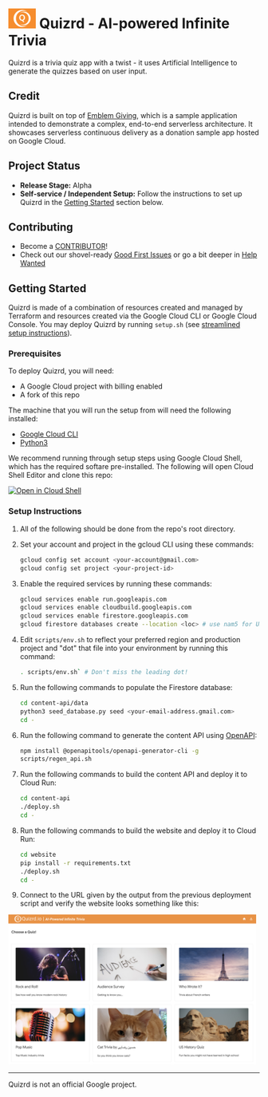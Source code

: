 # <img src="website/static/logo.png" height="40"> Quizrd - AI-powered Infinite Trivia

Quizrd is a trivia quiz app with a twist - it uses Artificial Intelligence to generate the quizzes based on user input.

## Credit

Quizrd is built on top of [Emblem Giving](https://github.com/GoogleCloudPlatform/emblem), which is a sample application intended to demonstrate a complex, end-to-end serverless architecture. It showcases serverless continuous delivery as a donation sample app hosted on Google Cloud.

<!--
## Architecture

### Data/User Model
<img src="website/static/datauser.png" height="300">

### Creator/Hosting Flow
<img src="website/static/creator.png" height="300">

### Player Flow
<img src="website/static/player.png" height="300">
-->

## Project Status

* **Release Stage:** Alpha
* **Self-service / Independent Setup:** Follow the instructions to set up Quizrd in the [Getting Started](#getting-started) section below. 

## Contributing

* Become a [CONTRIBUTOR](./CONTRIBUTING.md)!
* Check out our shovel-ready [Good First Issues](https://github.com/GoogleCloudPlatform/emblem/issues?q=is%3Aissue+is%3Aopen+sort%3Aupdated-desc+label%3A%22good+first+issue%22) or go a bit deeper in [Help Wanted](https://github.com/GoogleCloudPlatform/emblem/issues?q=is%3Aissue+is%3Aopen+sort%3Aupdated-desc+label%3A%22help+wanted%22)

## Getting Started

Quizrd is made of a combination of resources created and managed by Terraform and resources created via the Google Cloud CLI or Google Cloud Console. You may deploy Quizrd by running `setup.sh` (see [streamlined setup instructions](#streamlined-setup)). 

### Prerequisites

To deploy Quizrd, you will need:
<!-- * 3 Google Cloud projects (ops, stage, prod) with billing enabled on each) -->
  * A Google Cloud project with billing enabled
  * A fork of this repo

The machine that you will run the setup from will need the following installed:
<!-- * [Terraform](https://learn.hashicorp.com/tutorials/terraform/install-cli) -->
  * [Google Cloud CLI](https://cloud.google.com/sdk/docs/install)
  * [Python3](https://www.python.org/downloads)

We recommend running through setup steps using Google Cloud Shell, which has the required softare pre-installed. The following will open Cloud Shell Editor and clone this repo:

 [![Open in Cloud Shell](https://gstatic.com/cloudssh/images/open-btn.svg)](https://ssh.cloud.google.com/cloudshell/editor?cloudshell_git_repo=https%3A%2F%2Fgithub.com%2Fmco-gh%2Fquizrd&cloudshell_tutorial=docs%2Ftutorials%2Fsetup-walkthrough.md)

### Setup Instructions

1. All of the following should be done from the repo's root directory.

1. Set your account and project in the gcloud CLI using these commands:
    ```bash
    gcloud config set account <your-account@gmail.com>
    gcloud config set project <your-project-id>
    ```

1. Enable the required services by running these commands:

    ```bash
    gcloud services enable run.googleapis.com
    gcloud services enable cloudbuild.googleapis.com
    gcloud services enable firestore.googleapis.com
    gcloud firestore databases create --location <loc> # use nam5 for US, eur3 for EU
    ```

1. Edit `scripts/env.sh` to reflect your preferred region and production project and "dot" that file into your environment by running this command:
    ```bash
    . scripts/env.sh` # Don't miss the leading dot!
    ```

1. Run the following commands to populate the Firestore database: 
    ```bash
    cd content-api/data
    python3 seed_database.py seed <your-email-address.gmail.com>
    cd -
    ```

1. Run the following command to generate the content API using [OpenAPI](https://www.openapis.org):
    ```bash
    npm install @openapitools/openapi-generator-cli -g
    scripts/regen_api.sh
    ```

1. Run the following commands to build the content API and deploy it to Cloud Run: 
    ```bash
    cd content-api
    ./deploy.sh
    cd -
    ```

1. Run the following commands to build the website and deploy it to Cloud Run: 
    ```bash
    cd website
    pip install -r requirements.txt
    ./deploy.sh
    cd -
    ```
  
1. Connect to the URL given by the output from the previous deployment script and verify the website looks something like this:
<img src="website/static/website.png" height="300">

---

Quizrd is not an official Google project.
